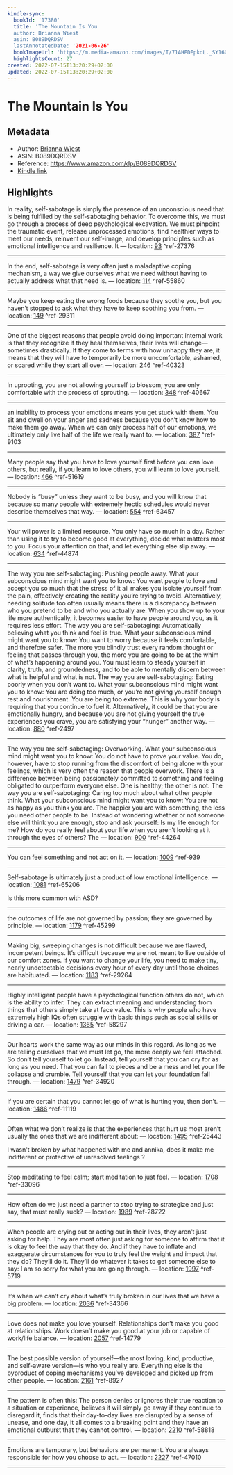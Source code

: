 ```yaml
---
kindle-sync:
  bookId: '17380'
  title: 'The Mountain Is You
  author: Brianna Wiest
  asin: B089DQRDSV
  lastAnnotatedDate: '2021-06-26'
  bookImageUrl: 'https://m.media-amazon.com/images/I/71AHFDEpkdL._SY160.jpg'
  highlightsCount: 27
created: 2022-07-15T13:20:29+02:00
updated: 2022-07-15T13:20:29+02:00
---
```

# The Mountain Is You
## Metadata
* Author: [Brianna Wiest](https://www.amazon.com/Brianna-Wiest/e/B00G4EQEFQ/ref=dp_byline_cont_ebooks_1)
* ASIN: B089DQRDSV
* Reference: https://www.amazon.com/dp/B089DQRDSV
* [Kindle link](kindle://book?action=open&asin=B089DQRDSV)

## Highlights
In reality, self-sabotage is simply the presence of an unconscious need that is being fulfilled by the self-sabotaging behavior. To overcome this, we must go through a process of deep psychological excavation. We must pinpoint the traumatic event, release unprocessed emotions, find healthier ways to meet our needs, reinvent our self-image, and develop principles such as emotional intelligence and resilience. It — location: [93](kindle://book?action=open&asin=B089DQRDSV&location=93) ^ref-27376

---
In the end, self-sabotage is very often just a maladaptive coping mechanism, a way we give ourselves what we need without having to actually address what that need is. — location: [114](kindle://book?action=open&asin=B089DQRDSV&location=114) ^ref-55860

---
Maybe you keep eating the wrong foods because they soothe you, but you haven’t stopped to ask what they have to keep soothing you from. — location: [149](kindle://book?action=open&asin=B089DQRDSV&location=149) ^ref-29311

---
One of the biggest reasons that people avoid doing important internal work is that they recognize if they heal themselves, their lives will change—sometimes drastically. If they come to terms with how unhappy they are, it means that they will have to temporarily be more uncomfortable, ashamed, or scared while they start all over. — location: [246](kindle://book?action=open&asin=B089DQRDSV&location=246) ^ref-40323

---
In uprooting, you are not allowing yourself to blossom; you are only comfortable with the process of sprouting. — location: [348](kindle://book?action=open&asin=B089DQRDSV&location=348) ^ref-40667

---
an inability to process your emotions means you get stuck with them. You sit and dwell on your anger and sadness because you don’t know how to make them go away. When we can only process half of our emotions, we ultimately only live half of the life we really want to. — location: [387](kindle://book?action=open&asin=B089DQRDSV&location=387) ^ref-9103

---
Many people say that you have to love yourself first before you can love others, but really, if you learn to love others, you will learn to love yourself. — location: [466](kindle://book?action=open&asin=B089DQRDSV&location=466) ^ref-51619

---
Nobody is “busy” unless they want to be busy, and you will know that because so many people with extremely hectic schedules would never describe themselves that way. — location: [554](kindle://book?action=open&asin=B089DQRDSV&location=554) ^ref-63457

---
Your willpower is a limited resource. You only have so much in a day. Rather than using it to try to become good at everything, decide what matters most to you. Focus your attention on that, and let everything else slip away. — location: [634](kindle://book?action=open&asin=B089DQRDSV&location=634) ^ref-44874

---
The way you are self-sabotaging: Pushing people away. What your subconscious mind might want you to know: You want people to love and accept you so much that the stress of it all makes you isolate yourself from the pain, effectively creating the reality you’re trying to avoid. Alternatively, needing solitude too often usually means there is a discrepancy between who you pretend to be and who you actually are. When you show up to your life more authentically, it becomes easier to have people around you, as it requires less effort. The way you are self-sabotaging: Automatically believing what you think and feel is true. What your subconscious mind might want you to know: You want to worry because it feels comfortable, and therefore safer. The more you blindly trust every random thought or feeling that passes through you, the more you are going to be at the whim of what’s happening around you. You must learn to steady yourself in clarity, truth, and groundedness, and to be able to mentally discern between what is helpful and what is not. The way you are self-sabotaging: Eating poorly when you don’t want to. What your subconscious mind might want you to know: You are doing too much, or you’re not giving yourself enough rest and nourishment. You are being too extreme. This is why your body is requiring that you continue to fuel it. Alternatively, it could be that you are emotionally hungry, and because you are not giving yourself the true experiences you crave, you are satisfying your “hunger” another way. — location: [880](kindle://book?action=open&asin=B089DQRDSV&location=880) ^ref-2497

---
The way you are self-sabotaging: Overworking. What your subconscious mind might want you to know: You do not have to prove your value. You do, however, have to stop running from the discomfort of being alone with your feelings, which is very often the reason that people overwork. There is a difference between being passionately committed to something and feeling obligated to outperform everyone else. One is healthy; the other is not. The way you are self-sabotaging: Caring too much about what other people think. What your subconscious mind might want you to know: You are not as happy as you think you are. The happier you are with something, the less you need other people to be. Instead of wondering whether or not someone else will think you are enough, stop and ask yourself: Is my life enough for me? How do you really feel about your life when you aren’t looking at it through the eyes of others? The — location: [900](kindle://book?action=open&asin=B089DQRDSV&location=900) ^ref-44264

---
You can feel something and not act on it. — location: [1009](kindle://book?action=open&asin=B089DQRDSV&location=1009) ^ref-939

---
Self-sabotage is ultimately just a product of low emotional intelligence. — location: [1081](kindle://book?action=open&asin=B089DQRDSV&location=1081) ^ref-65206

Is this more common with ASD?

---
the outcomes of life are not governed by passion; they are governed by principle. — location: [1179](kindle://book?action=open&asin=B089DQRDSV&location=1179) ^ref-45299

---
Making big, sweeping changes is not difficult because we are flawed, incompetent beings. It’s difficult because we are not meant to live outside of our comfort zones. If you want to change your life, you need to make tiny, nearly undetectable decisions every hour of every day until those choices are habituated. — location: [1183](kindle://book?action=open&asin=B089DQRDSV&location=1183) ^ref-29264

---
Highly intelligent people have a psychological function others do not, which is the ability to infer. They can extract meaning and understanding from things that others simply take at face value. This is why people who have extremely high IQs often struggle with basic things such as social skills or driving a car. — location: [1365](kindle://book?action=open&asin=B089DQRDSV&location=1365) ^ref-58297

---
Our hearts work the same way as our minds in this regard. As long as we are telling ourselves that we must let go, the more deeply we feel attached. So don’t tell yourself to let go. Instead, tell yourself that you can cry for as long as you need. That you can fall to pieces and be a mess and let your life collapse and crumble. Tell yourself that you can let your foundation fall through. — location: [1479](kindle://book?action=open&asin=B089DQRDSV&location=1479) ^ref-34920

---
If you are certain that you cannot let go of what is hurting you, then don’t. — location: [1486](kindle://book?action=open&asin=B089DQRDSV&location=1486) ^ref-11119

---
Often what we don’t realize is that the experiences that hurt us most aren’t usually the ones that we are indifferent about: — location: [1495](kindle://book?action=open&asin=B089DQRDSV&location=1495) ^ref-25443

I wasn't broken by what happened with me and annika, does it make me indifferent or protective of unresolved feelings ?

---
Stop meditating to feel calm; start meditation to just feel. — location: [1708](kindle://book?action=open&asin=B089DQRDSV&location=1708) ^ref-33096

---
How often do we just need a partner to stop trying to strategize and just say, that must really suck? — location: [1989](kindle://book?action=open&asin=B089DQRDSV&location=1989) ^ref-28722

---
When people are crying out or acting out in their lives, they aren’t just asking for help. They are most often just asking for someone to affirm that it is okay to feel the way that they do. And if they have to inflate and exaggerate circumstances for you to truly feel the weight and impact that they do? They’ll do it. They’ll do whatever it takes to get someone else to say: I am so sorry for what you are going through. — location: [1997](kindle://book?action=open&asin=B089DQRDSV&location=1997) ^ref-5719

---
It’s when we can’t cry about what’s truly broken in our lives that we have a big problem. — location: [2036](kindle://book?action=open&asin=B089DQRDSV&location=2036) ^ref-34366

---
Love does not make you love yourself. Relationships don’t make you good at relationships. Work doesn’t make you good at your job or capable of work/life balance. — location: [2057](kindle://book?action=open&asin=B089DQRDSV&location=2057) ^ref-14779

---
The best possible version of yourself—the most loving, kind, productive, and self-aware version—is who you really are. Everything else is the byproduct of coping mechanisms you’ve developed and picked up from other people. — location: [2161](kindle://book?action=open&asin=B089DQRDSV&location=2161) ^ref-8927

---
The pattern is often this: The person denies or ignores their true reaction to a situation or experience, believes it will simply go away if they continue to disregard it, finds that their day-to-day lives are disrupted by a sense of unease, and one day, it all comes to a breaking point and they have an emotional outburst that they cannot control. — location: [2210](kindle://book?action=open&asin=B089DQRDSV&location=2210) ^ref-58818

---
Emotions are temporary, but behaviors are permanent. You are always responsible for how you choose to act. — location: [2227](kindle://book?action=open&asin=B089DQRDSV&location=2227) ^ref-47010

---
